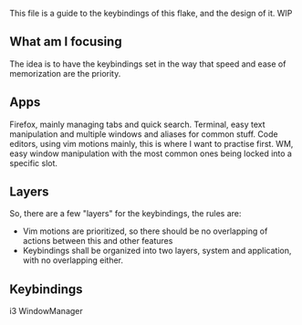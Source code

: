 This file is a guide to the keybindings of this flake, and the design of it. WIP

## What am I focusing
The idea is to have the keybindings set in the way that speed and ease of memorization are the priority.
## Apps
Firefox, mainly managing tabs and quick search.
Terminal, easy text manipulation and multiple windows and aliases for common stuff.
Code editors, using vim motions mainly, this is where I want to practise first.
WM, easy window manipulation with the most common ones being locked into a specific slot.

## Layers
So, there are a few "layers" for the keybindings, the rules are:
- Vim motions are prioritized, so there should be no overlapping of actions between this and other features
- Keybindings shall be organized into two layers, system and application, with no overlapping either.

## Keybindings

i3 WindowManager
